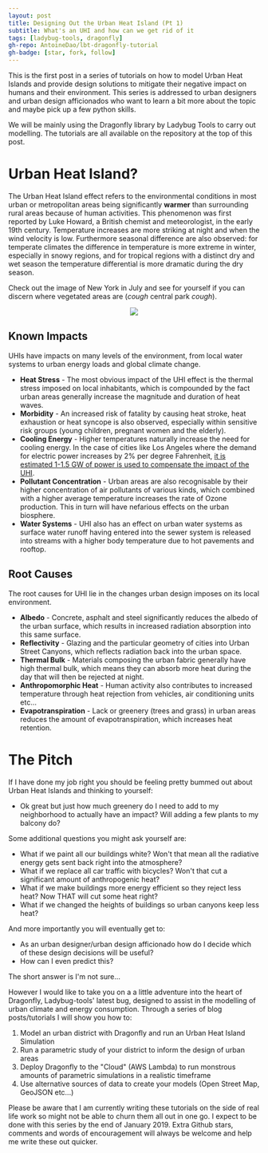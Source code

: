 ```yaml
---
layout: post
title: Designing Out the Urban Heat Island (Pt 1)
subtitle: What's an UHI and how can we get rid of it
tags: [ladybug-tools, dragonfly]
gh-repo: AntoineDao/lbt-dragonfly-tutorial
gh-badge: [star, fork, follow]
---
```


This is the first post in a series of tutorials on how to model Urban Heat Islands and provide design solutions to mitigate their negative impact on humans and their environment. This series is addressed to urban designers and urban design afficionados who want to learn a bit more about the topic and maybe pick up a few python skills.

We will be mainly using the Dragonfly library by Ladybug Tools to carry out modelling. The tutorials are all available on the repository at the top of this post.

# Urban Heat Island?

The Urban Heat Island effect refers to the environmental conditions in most urban or metropolitan areas being significantly **warmer** than surrounding rural areas because of human activities. This phenomenon was first reported by Luke Howard, a British chemist and meteorologist, in the early 19th century. Temperature increases are more striking at night and when the wind velocity is low. Furthermore seasonal difference are also observed: for temperate climates the difference in temperature is more extreme in winter, especially in snowy regions, and for tropical regions with a distinct dry and wet season the temperature differential is more dramatic during the dry season.

Check out the image of New York in July and see for yourself if you can discern where vegetated areas are (*cough* central park *cough*).

<div style="text-align:center"><img src ="https://upload.wikimedia.org/wikipedia/commons/4/43/Newyork_heat_island.jpg" /></div>

## Known Impacts
UHIs have impacts on many levels of the environment, from local water systems to urban energy loads and global climate change. 

* **Heat Stress** - The most obvious impact of the UHI effect is the thermal stress imposed on local inhabitants, which is compounded by the fact urban areas generally increase the magnitude and duration of heat waves. 
* **Morbidity** - An increased risk of fatality by causing heat stroke, heat exhaustion or heat syncope is also observed, especially within sensitive risk groups (young children, pregnant women and the elderly). 
* **Cooling Energy** - Higher temperatures naturally increase the need for cooling energy. In the case of cities like Los Angeles where the demand for electric power increases by 2% per degree Fahrenheit, [it is estimated 1-1.5 GW of power is used to compensate the impact of the UHI](https://web.archive.org/web/20090311050754/http://eetd.lbl.gov/heatisland/EnergyUse/).
* **Pollutant Concentration** - Urban areas are also recognisable by their higher concentration of air pollutants of various kinds, which combined with a higher average temperature increases the rate of Ozone production. This in turn will have nefarious effects on the urban biosphere. 
* **Water Systems** - UHI also has an effect on urban water systems as surface water runoff having entered into the sewer system is released into streams with a higher body temperature due to hot pavements and rooftop. 

## Root Causes
The root causes for UHI lie in the changes urban design imposes on its local environment. 

* **Albedo** - Concrete, asphalt and steel significantly reduces the albedo of the urban surface, which results in increased radiation absorption into this same surface. 
* **Reflectivity** - Glazing and the particular geometry of cities into Urban Street Canyons, which reflects radiation  back into the urban space. 
* **Thermal Bulk** - Materials composing the urban fabric generally have high thermal bulk, which means they can absorb more heat during the day that will then be rejected at night. 
* **Anthropomorphic Heat** - Human activity also contributes to increased temperature through heat rejection from vehicles, air conditioning units etc… 
* **Evapotranspiration** - Lack or greenery (trees and grass) in urban areas reduces the amount of evapotranspiration, which increases heat retention. 


# The Pitch
If I have done my job right you should be feeling pretty bummed out about Urban Heat Islands and thinking to yourself: 

* Ok great but just how much greenery do I need to add to my neighborhood to actually have an impact? Will adding a few plants to my balcony do?

Some additional questions you might ask yourself are: 

* What if we paint all our buildings white? Won't that mean all the radiative energy gets sent back right into the atmosphere?
* What if we replace all car traffic with bicycles? Won't that cut a significant amount of anthropogenic heat?
* What if we make buildings more energy efficient so they reject less heat? Now THAT will cut some heat right?
* What if we changed the heights of buildings so urban canyons keep less heat? 

And more importantly you will eventually get to:
* As an urban designer/urban design afficionado how do I decide which of these design decisions will be useful?
* How can I even predict this?

The short answer is I'm not sure... 

However I would like to take you on a a little adventure into the heart of Dragonfly, Ladybug-tools' latest bug, designed to assist in the modelling of urban climate and energy consumption. Through a series of blog posts/tutorials I will show you how to:

1. Model an urban district with Dragonfly and run an Urban Heat Island Simulation
2. Run a parametric study of your district to inform the design of urban areas 
3. Deploy Dragonfly to the "Cloud" (AWS Lambda) to run monstrous amounts of parametric simulations in a realistic timeframe
4. Use alternative sources of data to create your models (Open Street Map, GeoJSON etc...)

Please be aware that I am currently writing these tutorials on the side of real life work so might not be able to churn them all out in one go. I expect to be done with this series by the end of January 2019. Extra Github stars, comments and words of encouragement will always be welcome and help me write these out quicker.